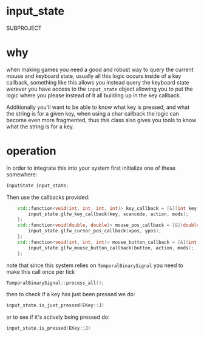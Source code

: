 # input_state
SUBPROJECT

# why
when making games you need a good and robust way to query the current mouse and keyboard state, usually all this logic occurs inside of a key callback, something like this allows you instead query the keyboard state werever you have access to the `input_state` object allowing you to put the logic where you please instead of it all building up in the key callback.

Additionally you'll want to be able to know what key is pressed, and what the string is for a given key, when using a char callback the logic can become even more fragmented, thus this class also gives you tools to know what the string is for a key.

# operation 
In order to integrate this into your system first initialize one of these somewhere:
```cpp
InputState input_state;
```
Then use the callbacks provided:
```cpp
    std::function<void(int, int, int, int)> key_callback = [&](int key, int scancode, int action, int mods) {
        input_state.glfw_key_callback(key, scancode, action, mods);
    };
    std::function<void(double, double)> mouse_pos_callback = [&](double xpos, double ypos) {
        input_state.glfw_cursor_pos_callback(xpos, ypos);
    };
    std::function<void(int, int, int)> mouse_button_callback = [&](int button, int action, int mods) {
        input_state.glfw_mouse_button_callback(button, action, mods);
    };
```

note that since this system relies on `TemporalBinarySignal` you need to make this call once per tick
```cpp
TemporalBinarySignal::process_all();
```

then to check if a key has just been pressed we do: 
```cpp
input_state.is_just_pressed(EKey::J)
```
or to see if it's actively being pressed do: 
```cpp
input_state.is_pressed(EKey::J)
```
